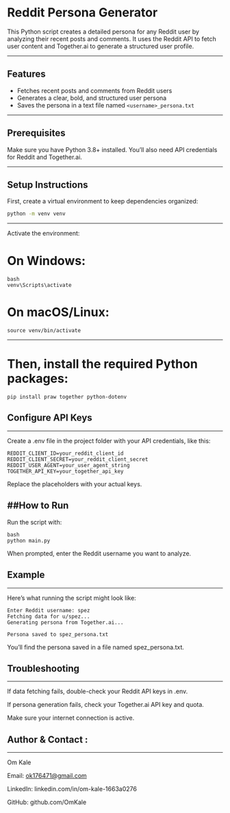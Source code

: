 # Reddit Persona Generator

This Python script creates a detailed persona for any Reddit user by analyzing their recent posts and comments. It uses the Reddit API to fetch user content and Together.ai to generate a structured user profile.

---

## Features

- Fetches recent posts and comments from Reddit users  
- Generates a clear, bold, and structured user persona  
- Saves the persona in a text file named `<username>_persona.txt`

---

## Prerequisites

Make sure you have Python 3.8+ installed. You’ll also need API credentials for Reddit and Together.ai.

---

## Setup Instructions

First, create a virtual environment to keep dependencies organized:

```bash
python -m venv venv
```
---
Activate the environment:

# On Windows:
```
bash
venv\Scripts\activate
```
# On macOS/Linux:
```
source venv/bin/activate
```
---
# Then, install the required Python packages:
```
pip install praw together python-dotenv
```
## Configure API Keys
---
Create a .env file in the project folder with your API credentials, like this:
```
REDDIT_CLIENT_ID=your_reddit_client_id
REDDIT_CLIENT_SECRET=your_reddit_client_secret
REDDIT_USER_AGENT=your_user_agent_string
TOGETHER_API_KEY=your_together_api_key
```
Replace the placeholders with your actual keys.

##How to Run
---
Run the script with:
```
bash
python main.py
```
When prompted, enter the Reddit username you want to analyze.

## Example
---
Here’s what running the script might look like:
```
Enter Reddit username: spez
Fetching data for u/spez...
Generating persona from Together.ai...

Persona saved to spez_persona.txt
```
You’ll find the persona saved in a file named spez_persona.txt.

## Troubleshooting
---
If data fetching fails, double-check your Reddit API keys in .env.

If persona generation fails, check your Together.ai API key and quota.

Make sure your internet connection is active.

## Author & Contact :
---
Om Kale

Email: ok176471@gmail.com

LinkedIn: linkedin.com/in/om-kale-1663a0276

GitHub: github.com/OmKale

